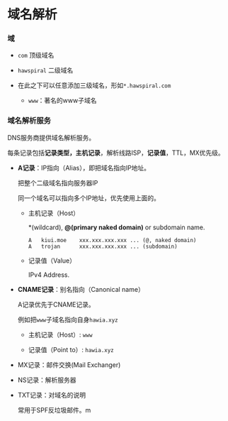 # 域名解析

### 域

* `com` 顶级域名

* `hawspiral` 二级域名

* 在此之下可以任意添加三级域名，形如`*.hawspiral.com`

  * `www`：著名的www子域名



### 域名解析服务

DNS服务商提供域名解析服务。

每条记录包括**记录类型，主机记录**，解析线路ISP，**记录值**，TTL，MX优先级。



* **A记录**：IP指向（Alias），即把域名指向IP地址。

  把整个二级域名指向服务器IP

  同一个域名可以指向多个IP地址，优先使用上面的。

  * 主机记录（Host）

    *(wildcard), **@(primary naked domain)** or subdomain name.

    ```
    A	kiui.moe	xxx.xxx.xxx.xxx	... (@, naked domain)
    A	trojan		xxx.xxx.xxx.xxx	... (subdomain)
    ```

  * 记录值（Value）

    IPv4 Address.

* **CNAME记录**：别名指向（Canonical name）

  A记录优先于CNAME记录。

  例如把`www`子域名指向自身`hawia.xyz`

  * 主机记录（Host）: `www`

  * 记录值（Point to）: `hawia.xyz`

* MX记录：邮件交换(Mail Exchanger)

* NS记录：解析服务器

* TXT记录：对域名的说明

  常用于SPF反垃圾邮件。m

